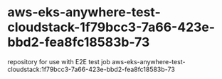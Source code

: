 # aws-eks-anywhere-test-cloudstack-1f79bcc3-7a66-423e-bbd2-fea8fc18583b-73
repository for use with E2E test job aws-eks-anywhere-test-cloudstack:1f79bcc3-7a66-423e-bbd2-fea8fc18583b-73
